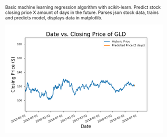 Basic machine learning regression algorithm with scikit-learn. Predict stock closing price X amount of days in the future. Parses json stock data, trains and predicts model, displays data in matplotlib.

![Example result using GLD price information](img/example.png)
